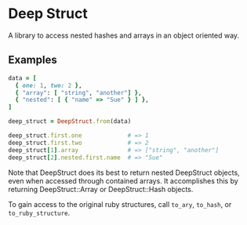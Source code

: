 # Deep Struct

A library to access nested hashes and arrays in an object oriented way.

## Examples

``` ruby
data = [
  { one: 1, two: 2 },
  { "array": [ "string", "another"] },
  { "nested": [ { "name" => "Sue" } ] },
]

deep_struct = DeepStruct.from(data)

deep_struct.first.one             # => 1
deep_struct.first.two             # => 2
deep_struct[1].array              # => ["string", "another"]
deep_struct[2].nested.first.name  # => "Sue"
```

Note that DeepStruct does its best to return nested DeepStruct objects, even when accessed through contained arrays.  It accomplishes this by returning DeepStruct::Array or DeepStruct::Hash objects.

To gain access to the original ruby structures, call `to_ary`, `to_hash`, or `to_ruby_structure`.

